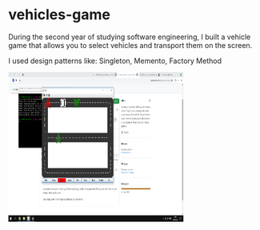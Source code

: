 # vehicles-game

During the second year of studying software engineering,
I built a vehicle game that allows you to select vehicles and transport them on the screen.

I used design patterns like: 
Singleton, Memento, Factory Method 

 <img src="./doc/images/game_image.png" width="350" height="300" />
